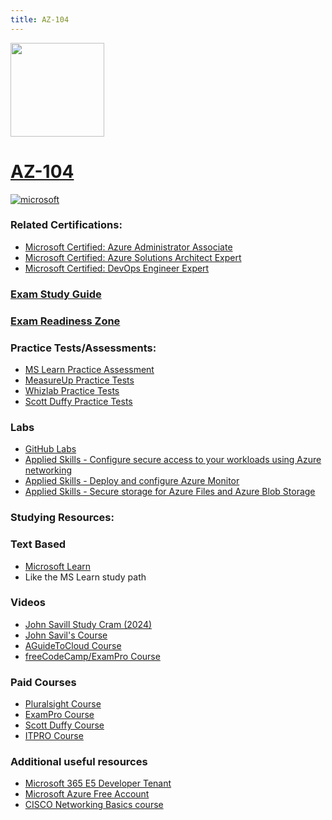 ```yaml
---
title: AZ-104
---
```


<img src="/az-104.png" width="150" height="150">

# [AZ-104](https://learn.microsoft.com/certifications/exams/az-104)

 <a href='https://learn.microsoft.com/en-us/certifications/browse/?type=role-based&levels=intermediate' target="_blank"><img alt='microsoft' src='https://img.shields.io/badge/associate-100000?style=for-the-badge&logo=microsoft&logoColor=white&labelColor=0078D4&color=212221'/></a> 

### Related Certifications:
- [Microsoft Certified: Azure Administrator Associate](https://learn.microsoft.com/en-us/certifications/azure-administrator)
- [Microsoft Certified: Azure Solutions Architect Expert](https://learn.microsoft.com/en-us/certifications/azure-solutions-architect)
- [Microsoft Certified: DevOps Engineer Expert](https://learn.microsoft.com/en-us/certifications/devops-engineer)

### [Exam Study Guide](https://aka.ms/az104-studyguide)
### [Exam Readiness Zone](https://learn.microsoft.com/en-us/shows/exam-readiness-zone/preparing-for-az-104-manage-azure-identities-and-governance-1-of-5/)

### Practice Tests/Assessments:
- [MS Learn Practice Assessment](https://learn.microsoft.com/certifications/exams/az-104/practice/assessment?assessment-type=practice&assessmentId=21)
- [MeasureUp Practice Tests](https://www.measureup.com/microsoft-practice-test-az-104-microsoft-azure-administrator.html)
- [Whizlab Practice Tests](https://www.whizlabs.com/microsoft-azure-certification-az-104/)
- [Scott Duffy Practice Tests](https://www.udemy.com/course/az104-azure-practice/)

### Labs
- [GitHub Labs](https://aka.ms/az104labs)
- [Applied Skills - Configure secure access to your workloads using Azure networking](https://learn.microsoft.com/en-us/credentials/applied-skills/configure-secure-workloads-use-azure-virtual-networking/)
- [Applied Skills - Deploy and configure Azure Monitor](https://learn.microsoft.com/en-us/credentials/applied-skills/deploy-and-configure-azure-monitor/)
- [Applied Skills - Secure storage for Azure Files and Azure Blob Storage](https://learn.microsoft.com/en-us/credentials/applied-skills/secure-storage-azure-files-azure-blob-storage/)

### Studying Resources:

### Text Based
- [Microsoft Learn](https://learn.microsoft.com/certifications/exams/az-104)
- Like the MS Learn study path

### Videos
- [John Savill Study Cram (2024)](https://www.youtube.com/watch?v=0Knf9nub4-k)
- [John Savil's Course](https://www.youtube.com/playlist?list=PLlVtbbG169nGlGPWs9xaLKT1KfwqREHbs)
- [AGuideToCloud Course](https://www.youtube.com/playlist?list=PLhLKc18P9YOAW3dKZaQ2xVYg8uE1m5Lp8)
- [freeCodeCamp/ExamPro Course](https://youtu.be/10PbGbTUSAg?si=qVvb-iysK0px8Xdk)
### Paid Courses
- [Pluralsight Course](https://www.pluralsight.com/paths/az-104-microsoft-azure-administrator-certification-prep)
- [ExamPro Course](https://www.exampro.co/az-104)
- [Scott Duffy Course](https://www.udemy.com/course/70533-azure/)
- [ITPRO Course](https://www.itpro.tv/courses/microsoft/microsoft-azure-administrator-az-104)
### Additional useful resources
- [Microsoft 365 E5 Developer Tenant](https://developer.microsoft.com/en-us/microsoft-365/dev-program)
- [Microsoft Azure Free Account](https://azure.microsoft.com/en-us/offers/ms-azr-0044p)
- [CISCO Networking Basics course](https://skillsforall.com/course/networking-basics?courseLang=en-US)
